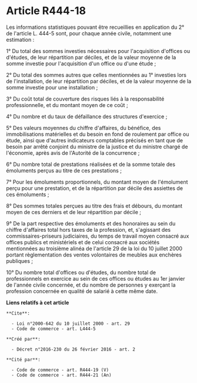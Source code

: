 # Article R444-18

Les informations statistiques pouvant être recueillies en application du 2° de l'article L. 444-5 sont, pour chaque année
civile, notamment une estimation : 

1° Du total des sommes investies nécessaires pour l'acquisition d'offices ou d'études, de leur répartition par déciles, et de
la valeur moyenne de la somme investie pour l'acquisition d'un office ou d'une étude ; 

2° Du total des sommes autres que celles mentionnées au 1° investies lors de l'installation, de leur répartition par déciles,
et de la valeur moyenne de la somme investie pour une installation ; 

3° Du coût total de couverture des risques liés à la responsabilité professionnelle, et du montant moyen de ce coût ; 

4° Du nombre et du taux de défaillance des structures d'exercice ; 

5° Des valeurs moyennes du chiffre d'affaires, du bénéfice, des immobilisations matérielles et du besoin en fond de roulement
par office ou étude, ainsi que d'autres indicateurs comptables précisés en tant que de besoin par arrêté conjoint du ministre
de la justice et du ministre chargé de l'économie, après avis de l'Autorité de la concurrence ; 

6° Du nombre total de prestations réalisées et de la somme totale des émoluments perçus au titre de ces prestations ; 

7° Pour les émoluments proportionnels, du montant moyen de l'émolument perçu pour une prestation, et de la répartition par
décile des assiettes de ces émoluments ; 

8° Des sommes totales perçues au titre des frais et débours, du montant moyen de ces derniers et de leur répartition par
décile ; 

9° De la part respective des émoluments et des honoraires au sein du chiffre d'affaires total hors taxes de la profession,
et, s'agissant des commissaires-priseurs judiciaires, du temps de travail moyen consacré aux offices publics et ministériels
et de celui consacré aux sociétés mentionnées au troisième alinéa de l'article 29 de la loi du 10 juillet 2000 portant
règlementation des ventes volontaires de meubles aux enchères publiques ; 

10° Du nombre total d'offices ou d'études, du nombre total de professionnels en exercice au sein de ces offices ou études au
1er janvier de l'année civile concernée, et du nombre de personnes y exerçant la profession concernée en qualité de salarié à
cette même date.

**Liens relatifs à cet article**

	**Cite**:

	  - Loi n°2000-642 du 10 juillet 2000 - art. 29
	  - Code de commerce - art. L444-5

	**Créé par**:

	  - Décret n°2016-230 du 26 février 2016 - art. 2

	**Cité par**:

	  - Code de commerce - art. R444-19 (V)
	  - Code de commerce - art. R444-21 (An)
